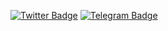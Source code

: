 [![Twitter Badge](https://img.shields.io/badge/-Twitter-00acee?style=flat-square&logo=Twitter&logoColor=white)](https://twitter.com/Indexerrowaty)
[![Telegram Badge](https://img.shields.io/badge/-Telegram-0088cc?style=flat-square&logo=Telegram&logoColor=white)](https://t.me/Indexerrowaty)
